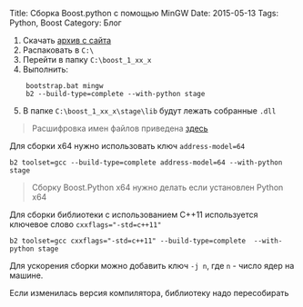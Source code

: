 Title: Сборка Boost.python с помощью MinGW
Date: 2015-05-13
Tags: Python, Boost
Category: Блог

1. Скачать [архив с сайта](http://www.boost.org/users/download/)
2. Распаковать в `C:\`
3. Перейти в папку `C:\boost_1_xx_x`
4. Выполнить:
```
    bootstrap.bat mingw
    b2 --build-type=complete --with-python stage
```
5. В папке `C:\boost_1_xx_x\stage\lib` будут лежать собранные `.dll`
>Расшифровка имен файлов приведена [здесь](http://www.boost.org/doc/libs/1_55_0/more/getting_started/windows.html#library-naming)

Для сборки x64 нужно использовать ключ `address-model=64`
```
b2 toolset=gcc --build-type=complete address-model=64 --with-python stage
```
>Сборку Boost.Python x64 нужно делать если установлен Python x64

Для сборки библиотеки с использованием C++11 используется ключевое слово `cxxflags="-std=c++11"`
```
b2 toolset=gcc cxxflags="-std=c++11" --build-type=complete  --with-python stage
```

Для ускорения сборки можно добавить ключ `-j n`, где `n` - число ядер на машине.

Если изменилась версия компилятора, библиотеку надо пересобирать

